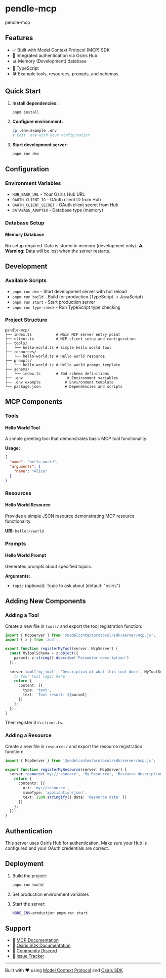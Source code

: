 # pendle-mcp

pendle-mcp

## Features

- ✅ Built with Model Context Protocol (MCP) SDK
- 🔐 Integrated authentication via Osiris Hub
- 📊 Memory (Development) database
- 🔷 TypeScript
- 🛠️ Example tools, resources, prompts, and schemas

## Quick Start

1. **Install dependencies:**
   ```bash
   pnpm install
   ```

2. **Configure environment:**
   ```bash
   cp .env.example .env
   # Edit .env with your configuration
   ```

3. **Start development server:**
   ```bash
   pnpm run dev
   ```

## Configuration

### Environment Variables

- `HUB_BASE_URL` - Your Osiris Hub URL
- `OAUTH_CLIENT_ID` - OAuth client ID from Hub
- `OAUTH_CLIENT_SECRET` - OAuth client secret from Hub
- `DATABASE_ADAPTER` - Database type (memory)

### Database Setup


#### Memory Database
No setup required. Data is stored in memory (development only).
**⚠️ Warning:** Data will be lost when the server restarts.


## Development

### Available Scripts

- `pnpm run dev` - Start development server with hot reload
- `pnpm run build` - Build for production (TypeScript → JavaScript)
- `pnpm run start` - Start production server
- `pnpm run type-check` - Run TypeScript type checking

### Project Structure

```
pendle-mcp/
├── index.ts           # Main MCP server entry point
├── client.ts          # MCP client setup and configuration
├── tools/
│   └── hello-world.ts # Simple hello world tool
├── resources/
│   └── hello-world.ts # Hello world resource
├── prompts/
│   └── hello-world.ts # Hello world prompt template
├── schema/
│   └── index.ts       # Zod schema definitions
├── .env                    # Environment variables
├── .env.example           # Environment template
└── package.json           # Dependencies and scripts
```

## MCP Components

### Tools

#### Hello World Tool
A simple greeting tool that demonstrates basic MCP tool functionality.

**Usage:**
```json
{
  "name": "hello_world",
  "arguments": {
    "name": "Alice"
  }
}
```

### Resources

#### Hello World Resource
Provides a simple JSON resource demonstrating MCP resource functionality.

**URI:** `hello://world`

### Prompts

#### Hello World Prompt
Generates prompts about specified topics.

**Arguments:**
- `topic` (optional): Topic to ask about (default: "osiris")

## Adding New Components

### Adding a Tool

Create a new file in `tools/` and export the tool registration function:

```typescript
import { McpServer } from '@modelcontextprotocol/sdk/server/mcp.js';
import { z } from 'zod';

export function registerMyTool(server: McpServer) {
  const MyToolSchema = z.object({
    param1: z.string().describe('Parameter description')
  });
  
  server.tool('my_tool', 'Description of what this tool does', MyToolSchema, async ({ param1 }) => {
    // Your tool logic here
    return {
      content: [{
        type: 'text',
        text: `Tool result: ${param1}`
      }]
    };
  });
}
```

Then register it in `client.ts`.

### Adding a Resource

Create a new file in `resources/` and export the resource registration function:

```typescript
import { McpServer } from '@modelcontextprotocol/sdk/server/mcp.js';

export function registerMyResource(server: McpServer) {
  server.resource('my://resource', 'My Resource', 'Resource description', async () => {
    return {
      contents: [{
        uri: 'my://resource',
        mimeType: 'application/json',
        text: JSON.stringify({ data: 'Resource data' })
      }]
    };
  });
}
```

## Authentication

This server uses Osiris Hub for authentication. Make sure your Hub is configured and your OAuth credentials are correct.

## Deployment

1. Build the project:
   ```bash
   pnpm run build
   ```

2. Set production environment variables

3. Start the server:
   ```bash
   NODE_ENV=production pnpm run start
   ```

## Support

- 📖 [MCP Documentation](https://modelcontextprotocol.io/docs)
- 📖 [Osiris SDK Documentation](https://docs.osirislabs.xyz)
- 💬 [Community Discord](https://discord.gg/osirislabs)
- 🐛 [Issue Tracker](https://github.com/osirislabs/sdk/issues)

---

Built with ❤️ using [Model Context Protocol](https://modelcontextprotocol.io) and [Osiris SDK](https://osirislabs.xyz)
